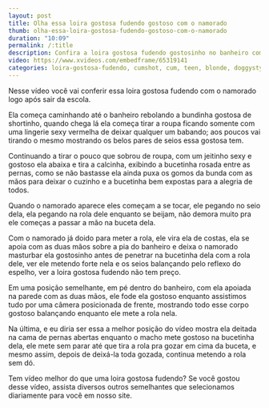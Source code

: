 ```yaml
---
layout: post
title: Olha essa loira gostosa fudendo gostoso com o namorado
thumb: olha-essa-loira-gostosa-fudendo-gostoso-com-o-namorado
duration: "10:09"
permalink: /:title
description: Confira a loira gostosa fudendo gostosinho no banheiro com o namorado depois de sair da escola, com direito a um striptease sexy de lingerie vermelha.
video: https://www.xvideos.com/embedframe/65319141
categories: loira-gostosa-fudendo, cumshot, cum, teen, blonde, doggystyle, real, amateur, homemade, curvy, lingerie, big-ass, strip, college, orgasm, big-tits, sorority, big-dick, big-boobs, natural-tits
---
```

Nesse vídeo você vai conferir essa loira gostosa fudendo com o namorado logo após sair da escola.

Ela começa caminhando até o banheiro rebolando a bundinha gostosa de shortinho, quando chega lá ela começa tirar a roupa ficando somente com uma lingerie sexy vermelha de deixar qualquer um babando; aos poucos vai tirando o mesmo mostrando os belos pares de seios essa gostosa tem.

<!--more-->Continuando a tirar o pouco que sobrou de roupa, com um jeitinho sexy e gostoso ela abaixa e tira a calcinha, exibindo a bucetinha rosada entre as pernas, como se não bastasse ela ainda puxa os gomos da bunda com as mãos para deixar o cuzinho e a bucetinha bem expostas para a alegria de todos.

Quando o namorado aparece eles começam a se tocar, ele pegando no seio dela, ela pegando na rola dele enquanto se beijam, não demora muito pra ele começas a passar a mão na buceta dela.

Com o namorado já doido para meter a rola, ele vira ela de costas, ela se apoia com as duas mãos sobre a pia do banheiro e deixa o namorado masturbar ela gostosinho antes de penetrar na bucetinha dela com a rola dele, ver ele metendo forte nela e os seios balançando pelo reflexo do espelho, ver a loira gostosa fudendo não tem preço.

Em uma posição semelhante, em pé dentro do banheiro, com ela apoiada na parede com as duas mãos, ele fode ela gostoso enquanto assistimos tudo por uma câmera posicionada de frente, mostrando todo esse corpo gostoso balançando enquanto ele mete a rola nela.

Na última, e eu diria ser essa a melhor posição do vídeo mostra ela deitada na cama de pernas abertas enquanto o macho mete gostoso na bucetinha dela, ele mete sem parar até que tira a rola pra gozar em cima da buceta, e mesmo assim, depois de deixá-la toda gozada, continua metendo a rola sem dó.

Tem vídeo melhor do que uma loira gostosa fudendo? Se você gostou desse vídeo, assista diversos outros semelhantes que selecionamos diariamente para você em nosso site.
